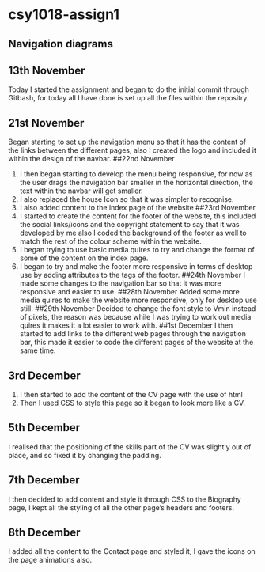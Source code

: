 # csy1018-assign1
## Navigation diagrams

## 13th November
Today I started the assignment and began to do the initial commit through Gitbash, for today all I have done is set up all the files within the repositry.
## 21st November
Began starting to set up the navigation menu so that it has the content of the links between the different pages, also I created the logo and included it
within the design of the navbar.
##22nd November
1. I then began starting to develop the menu being responsive, for now as the user drags the navigation bar smaller in the horizontal direction, the text within the
navbar will get smaller.
2. I also replaced the house Icon so that it was simpler to recognise.
3. I also added content to the index page of the website
##23rd November
1. I started to create the content for the footer of the website, this included the social links/icons and the copyright statement to say that it was developed
by me also I coded the background of the footer as well to match the rest of the colour scheme within the website.
2. I began trying to use basic media quires to try and change the format of some of the content on the index page.
3. I began to try and make the footer more responsive in terms of desktop use by adding attributes to the <a> tags of the footer.
##24th November
I made some changes to the navigation bar so that it was more responsive and easier to use.
##28th November
Added some more media quires to make the website more responsive, only for desktop use still.
##29th November
Decided to change the font style to Vmin instead of pixels, the reason was because while I was trying to work out media quires it makes it a lot easier to work with.
##1st December
I then started to add links to the different web pages through the navigation bar, this made it easier to code the different pages of the website at the same time.
## 3rd December
1. I then started to add the content of the CV page with the use of html
2. Then I used CSS to style this page so it began to look more like a CV.
## 5th December
I realised that the positioning of the skills part of the CV was slightly out of place, and so fixed it by changing the padding.
## 7th December
I then decided to add content and style it through CSS to the Biography page, I kept all the styling of all the other page’s headers and footers.
## 8th December
I added all the content to the Contact page and styled it, I gave the icons on the page animations also.
